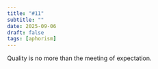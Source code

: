 ```yaml
---
title: "#11"
subtitle: ""
date: 2025-09-06
draft: false
tags: [aphorism]
---
```


Quality is no more than the meeting of expectation.
